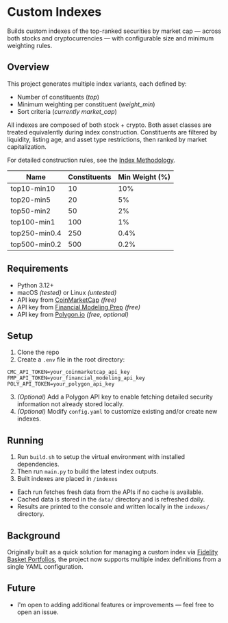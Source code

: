 # Custom Indexes

Builds custom indexes of the top-ranked securities by market cap — across both stocks and cryptocurrencies — with
configurable size and minimum weighting rules.

## Overview

This project generates multiple index variants, each defined by:

- Number of constituents (_top_)
- Minimum weighting per constituent (_weight_min_)
- Sort criteria (_currently market_cap_)

All indexes are composed of both stock + crypto. Both asset classes are treated equivalently during
index construction. Constituents are filtered by liquidity, listing age, and asset type restrictions, then ranked by
market capitalization.

For detailed construction rules, see the [Index Methodology](docs/methodology.md).

| Name          | Constituents | Min Weight (%) |
|---------------|--------------|----------------| 
| top10-min10   | 10           | 10%            |
| top20-min5    | 20           | 5%             |
| top50-min2    | 50           | 2%             |
| top100-min1   | 100          | 1%             |
| top250-min0.4 | 250          | 0.4%           |
| top500-min0.2 | 500          | 0.2%           |

## Requirements

- Python 3.12+
- macOS _(tested)_ or Linux _(untested)_
- API key from [CoinMarketCap](https://coinmarketcap.com/api/) _(free)_
- API key from [Financial Modeling Prep](https://site.financialmodelingprep.com) _(free)_
- API key from [Polygon.io](https://polygon.io/docs/rest/quickstart) _(free, optional)_

## Setup

1. Clone the repo
2. Create a `.env` file in the root directory:

```dotenv
CMC_API_TOKEN=your_coinmarketcap_api_key
FMP_API_TOKEN=your_financial_modeling_api_key
POLY_API_TOKEN=your_polygon_api_key
```

3. _(Optional)_ Add a Polygon API key to enable fetching detailed security information not already stored locally.
4. _(Optional)_ Modify `config.yaml` to customize existing and/or create new indexes.

## Running

1. Run `build.sh` to setup the virtual environment with installed dependencies.
2. Then run `main.py` to build the latest index outputs.
3. Built indexes are placed in `/indexes`

- Each run fetches fresh data from the APIs if no cache is available.
- Cached data is stored in the `data/` directory and is refreshed daily.
- Results are printed to the console and written locally in the `indexes/` directory.

## Background

Originally built as a quick solution for managing a custom index
via [Fidelity Basket Portfolios](https://www.fidelity.com/direct-indexing/customized-investing/overview), the project
now supports multiple index definitions from a single YAML configuration.

## Future

- I'm open to adding additional features or improvements — feel free to open an issue.